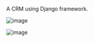 A CRM using Django framework.

![image](https://github.com/WinterAssassin/DjangoCRM/assets/113152586/fa948761-603b-42a5-b35f-036bffc6c6ec)

![image](https://github.com/WinterAssassin/DjangoCRM/assets/113152586/eec65225-70da-4c92-b14d-e405efc9ec38)
